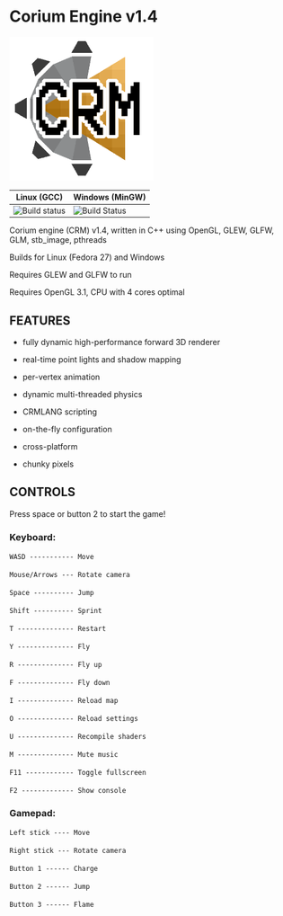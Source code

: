 # Corium Engine v1.4

<img src="https://raw.githubusercontent.com/Ronin748/Corium/master/gfx/misc/CRM_logo.png" width="256" height="256">

| Linux (GCC)  | Windows (MinGW) |
|-------------------------|-----------------|
| ![Build status](https://github.com/Ronin748/repo-badges/blob/master/svg/build-passing.svg) | ![Build Status](https://github.com/Ronin748/repo-badges/blob/master/svg/build-passing.svg) |

Corium engine (CRM) v1.4, written in C++ using OpenGL,
GLEW, GLFW, GLM, stb_image, pthreads

Builds for Linux (Fedora 27) and Windows

Requires GLEW and GLFW to run

Requires OpenGL 3.1, CPU with 4 cores optimal

## FEATURES

- fully dynamic high-performance forward 3D renderer

- real-time point lights and shadow mapping

- per-vertex animation

- dynamic multi-threaded physics

- CRMLANG scripting

- on-the-fly configuration

- cross-platform

- chunky pixels

## CONTROLS

Press space or button 2 to start the game!

### Keyboard:

```
WASD ----------- Move

Mouse/Arrows --- Rotate camera

Space ---------- Jump

Shift ---------- Sprint

T -------------- Restart

Y -------------- Fly

R -------------- Fly up

F -------------- Fly down

I -------------- Reload map

O -------------- Reload settings

U -------------- Recompile shaders

M -------------- Mute music

F11 ------------ Toggle fullscreen

F2 ------------- Show console
```

### Gamepad:

```
Left stick ---- Move

Right stick --- Rotate camera

Button 1 ------ Charge

Button 2 ------ Jump

Button 3 ------ Flame
```
